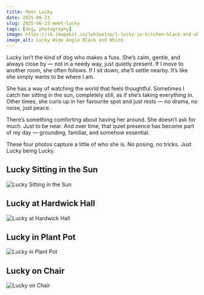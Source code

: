 ```yaml
---
title: Meet Lucky
date: 2025-06-23
slug: 2025-06-23-meet-lucky
tags: [dog, photography]
image: https://ik.imagekit.io/1wh3oo1zp/1-lucky-in-kitchen-black-and-white_MrCka3ARq
image_alt: Lucky Wide Angle Black and White
---
```


Lucky isn’t the kind of dog who makes a fuss. She’s calm, gentle, and always close by — not in a needy way, just quietly present. If I move to another room, she often follows. If I sit down, she’ll settle nearby. It’s like she simply wants to be where I am.

She has a way of watching the world that feels thoughtful. Sometimes I catch her sitting in the sun, completely still, as if she’s taking everything in. Other times, she curls up in her favourite spot and just rests — no drama, no noise, just peace.

There’s something comforting about having her around. She doesn’t ask for much. Just to be near. And over time, that quiet presence has become part of my day — grounding, familiar, and somehow essential.

These four photos capture a little of who she is. No posing, no tricks. Just Lucky being Lucky.

## Lucky Sitting in the Sun
![Lucky Sitting in the Sun](https://ik.imagekit.io/1wh3oo1zp/lucky-in-the-sun_9p9xdkxId_)

## Lucky at Hardwick Hall
![Lucky at Hardwick Hall](https://ik.imagekit.io/1wh3oo1zp/lucky-at-chatsworth_cAd0ruTGW)

## Lucky in Plant Pot
![Lucky in Plant Pot](https://ik.imagekit.io/1wh3oo1zp/lucky-in-plant-pot_7CF-Poo7n)

## Lucky on Chair
![Lucky on Chair](https://ik.imagekit.io/1wh3oo1zp/lucky-on-chair_gp2p6sV6u)